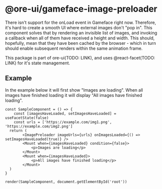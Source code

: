 # @ore-ui/gameface-image-preloader
There isn't support for the onLoad event in Gameface right now. Therefore, it's hard to create a smooth UI where
external images don't "pop in". This component solves that by rendering an invisible list of images, and invoking a
callback when all of them have received a height and width. This should, hopefully, mean that they have been cached by
the browser - which in turn should enable subsequent renders within the same animation frame.

This package is part of ore-ui(TODO: LINK), and uses @react-facet(TODO: LINK) for it's state management.

## Example

In the example below it will first show "Images are loading". When all images have finished loading it will display "All
images have finished loading".

```tsx
const SampleComponent = () => {
	const [imagesHaveLoaded, setImagesHaveLoaded] = useFacetState(false)
	const urls = ['https://example.com/img1.png', 'https://example.com/img2.png']
  return (
		<ImagePreloader imageUrls={urls} onImagesLoaded={() => setImagesHaveLoaded(true)} />
		<Mount when={imagesHaveLoaded} condition={false}>
			<p>Images are loading</p>
		</Mount>
		<Mount when={imagesHaveLoaded}>
			<p>All images have finished loading</p>
		</Mount>
  )
}

render(SampleComponent, document.getElementById('root'))
```
